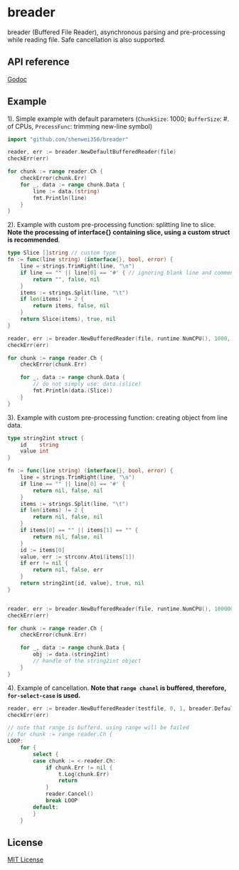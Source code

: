 # breader

breader (Buffered File Reader), asynchronous parsing and pre-processing while
 reading file. Safe cancellation is also supported.

## API reference

[Godoc](http://godoc.org/github.com/shenwei356/breader)

## Example

1). Simple example with default parameters (`ChunkSize`: 1000;
    `BufferSize`: #. of CPUs, `ProcessFunc`: trimming new-line symbol)

```go
import "github.com/shenwei356/breader"

reader, err := breader.NewDefaultBufferedReader(file)
checkErr(err)

for chunk := range reader.Ch {
    checkError(chunk.Err)
    for _, data := range chunk.Data {
        line := data.(string)
        fmt.Println(line)
    }
}
```

2). Example with custom pre-processing function: splitting line to slice.
    **Note the processing of interface{} containing slice,
        using a custom struct is recommended**.

```go
type Slice []string // custom type
fn := func(line string) (interface{}, bool, error) {
    line = strings.TrimRight(line, "\n")
    if line == "" || line[0] == '#' { // ignoring blank line and comment line
        return "", false, nil
    }
    items := strings.Split(line, "\t")
    if len(items) != 2 {
        return items, false, nil
    }
    return Slice(items), true, nil
}

reader, err := breader.NewBufferedReader(file, runtime.NumCPU(), 1000, fn)
checkErr(err)

for chunk := range reader.Ch {
    checkError(chunk.Err)

    for _, data := range chunk.Data {
        // do not simply use: data.(slice)
        fmt.Println(data.(Slice))
    }
}

```

3). Example with custom pre-processing function: creating object from line data.

```go
type string2int struct {
    id    string
    value int
}

fn := func(line string) (interface{}, bool, error) {
    line = strings.TrimRight(line, "\n")
    if line == "" || line[0] == '#' {
        return nil, false, nil
    }
    items := strings.Split(line, "\t")
    if len(items) != 2 {
        return nil, false, nil
    }
    if items[0] == "" || items[1] == "" {
        return nil, false, nil
    }
    id := items[0]
    value, err := strconv.Atoi(items[1])
    if err != nil {
        return nil, false, err
    }
    return string2int{id, value}, true, nil
}


reader, err := breader.NewBufferedReader(file, runtime.NumCPU(), 1000000, fn)
checkErr(err)

for chunk := range reader.Ch {
    checkError(chunk.Err)

    for _, data := range chunk.Data {
        obj := data.(string2int)
        // handle of the string2int object
    }
}
```

4). Example of cancellation. **Note that `range chanel` is buffered, therefore,
`for-select-case` is used.**

```go
reader, err := breader.NewBufferedReader(testfile, 0, 1, breader.DefaultFunc)
checkErr(err)

// note that range is bufferd. using range will be failed
// for chunk := range reader.Ch {
LOOP:
    for {
        select {
        case chunk := <-reader.Ch:
            if chunk.Err != nil {
                t.Log(chunk.Err)
                return
            }
            reader.Cancel()
            break LOOP
        default:
        }
    }

```

## License

[MIT License](https://github.com/shenwei356/breader/blob/master/LICENSE)
